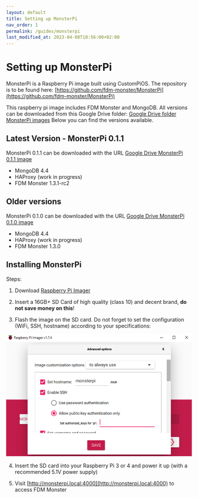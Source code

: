 ```yaml
---
layout: default
title: Setting up MonsterPi
nav_order: 1
permalink: /guides/monsterpi
last_modified_at: 2023-04-08T10:56:00+02:00
---
```


# Setting up MonsterPi
MonsterPi is a Raspberry Pi image built using CustomPiOS. The repository is to be found here: [https://github.com/fdm-monster/MonsterPi](https://github.com/fdm-monster/MonsterPi) 

This raspberry pi image includes FDM Monster and MongoDB. All versions can be downloaded from this Google Drive folder: [Google Drive folder MonsterPi images](https://drive.google.com/drive/folders/1jyifNu2oPVpQkTYa4zwtYVvr0GKAjP94?usp=sharing)
Below you can find the versions available.

## Latest Version - MonsterPi 0.1.1
MonsterPi 0.1.1 can be downloaded with the URL [Google Drive MonsterPi 0.1.1 image](https://drive.google.com/file/d/1Dw66rziFuSCXACrRE-mUpuC0QAFY9WGs/view?usp=share_link)
- MongoDB 4.4
- HAProxy (work in progress)
- FDM Monster 1.3.1-rc2

## Older versions
MonsterPi 0.1.0 can be downloaded with the URL [Google Drive MonsterPi 0.1.0 image](https://drive.google.com/file/d/1a4DLk2Yy8uvyv9BskA073DdTLCI6w4UT/view?usp=share_link)
- MongoDB 4.4
- HAProxy (work in progress)
- FDM Monster 1.3.0


## Installing MonsterPi 
Steps:

1) Download [Raspberry Pi Imager](https://www.raspberrypi.com/software/)

2) Insert a 16GB+ SD Card of high quality (class 10) and decent brand, **do not save money on this**!

3) Flash the image on the SD card. Do not forget to set the configuration (WiFi, SSH, hostname) according to your specifications:

![RaspberryPiImager.png](../images/raspberrypi-imager.png)

4) Insert the SD card into your Raspberry Pi 3 or 4 and power it up (with a recommended 5.1V power supply)

5) Visit [http://monsterpi.local:4000](http://monsterpi.local:4000) to access FDM Monster